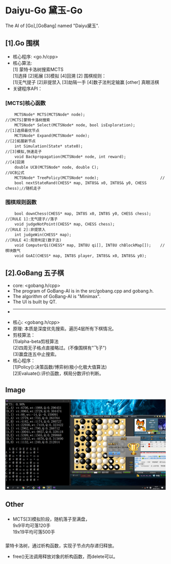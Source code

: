 # Daiyu-Go	黛玉-Go 
The AI of [Go],[GoBang] named "Daiyu黛玉".
## [1].Go 围棋  
* 核心程序: <go.h/cpp>
* 核心算法:  
    [1] 蒙特卡洛树搜索MCTS  
		[1]选择 [2]拓展 [3]模拟 [4]回溯
    [2] 围棋规则：  
        [1]无气提子 [2]非提禁入 [3]劫隔一手 [4]数子法判定输赢
		[other] 真眼活棋 
* 关键程序API：  
### [MCTS]核心函数  
```
	MCTSNode* MCTS(MCTSNode* node);									//[MCTS]蒙特卡洛树搜索  
	MCTSNode* Select(MCTSNode* node, bool isExploration);			//[1]选择最优节点  
	MCTSNode* Expand(MCTSNode* node);								//[2]拓展新节点  
	int Simulation(State* state0);									//[3]模拟,快速走子  
	void Backpropagation(MCTSNode* node, int reward);				//[4]回溯  
    double UCB(MCTSNode* node, double C);							//UCB公式  
	MCTSNode* TreePolicy(MCTSNode* node);							//  
	bool nextStateRand(CHESS* map, INT8S& x0, INT8S& y0, CHESS chess);//随机走子  
```
### 围棋规则函数  
```
	bool downChess(CHESS* map, INT8S x0, INT8S y0, CHESS chess);	//[RULE 1]:无气提子//落子
	void judgeNotPoint(CHESS* map, CHESS chess);					//[RULE 2]:非提禁入
	int judgeWin(CHESS* map);										//[RULE 4]:局势判定(数子法)
	void ComputerQi(CHESS* map, INT8U qi[], INT8U chBlockMap[]);	//棋块数气
	void GoAI(CHESS* map, INT8S player, INT8S& x0, INT8S& y0);  
```
## [2].GoBang 五子棋  
* core: <gobang.h/cpp>
* The program of GoBang-AI is in the src/gobang.cpp and gobang.h.  
* The algorithm of GoBang-AI is "Minimax".
* The UI is built by QT.  
* ------------------
* 核心: <gobang.h/cpp>
* 原理: 本质是深度优先搜索。遍历4层所有下棋情况。 
* 剪枝算法：   
	(1)alpha-beta剪枝算法   
	(2)四周无子格点直接略过。(不像围棋有"飞子")   
	(3)赢盘连五中止搜索。   
* 核心程序：   
	[1]Policy():决策函数/博弈树(极小化极大值算法)  
	[2]Evaluate():评价函数，棋局分数评价判断。 
  
## Image
![Image text](https://github.com/LiGuer/Daiyu-Go/blob/master/contest/vs%E9%87%8E%E7%8B%90%E4%B8%AD%E4%B8%8B12%E7%BA%A7.png)  

## Other    
###  
* MCTS[3]模拟阶段，随机落子至满盘，  
9x9平均可落120手  
19x19平均可落500手  

###  
蒙特卡洛树，通过析构函数，实现子节点内存递归释放。  
* free()无法调用释放对象的析构函数，而delete可以。  